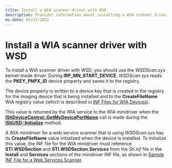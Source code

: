 ```yaml
---
title: Install a WIA scanner driver with WSD
description: Provides information about installing a WIA scanner driver with the *WSDScan.sys* kernel-mode driver.
ms.date: 03/21/2022
---
```


# Install a WIA scanner driver with WSD

To install a WIA scanner driver with WSD, you should use the *WSDScan.sys* kernel-mode driver. During **IRP_MN_START_DEVICE**, *WSDScan.sys* reads the **PKEY_PNPX_ID** device property and saves it to the registry.

 The device property is written to a device key that is created in the registry for the imaging device that is being installed and to the **CreateFileName** WIA registry value (which is described in [INF Files for WIA Devices](inf-files-for-wia-devices.md)). 

This value is returned by the WIA service to the WIA minidriver when the [**IStiDeviceControl::GetMyDevicePortName**](/windows-hardware/drivers/ddi/stiusd/nf-stiusd-istidevicecontrol-getmydeviceportname) call is made during the [**IStiUSD::Initialize**](/windows-hardware/drivers/ddi/stiusd/nf-stiusd-istiusd-initialize) method.

A WIA minidriver for a web service scanner that is using *WSDScan.sys* has its **CreateFileName** value initialized when the device is installed. To initialize this value, the INF file for the WIA minidriver must reference **STI.WSDSection** and **STI.WSDSection.Services** from the *Sti.inf* file in the **Install** and **Services** sections of the minidriver INF file, as shown in [Sample INF File for a Web Services Scanner](sample-inf-file-for-a-web-services-scanner.md).
